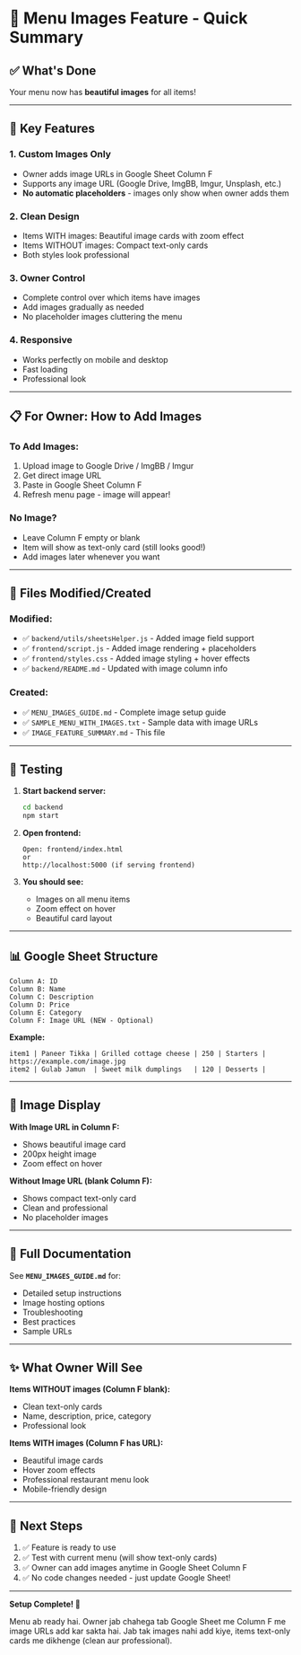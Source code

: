 # 📸 Menu Images Feature - Quick Summary

## ✅ What's Done

Your menu now has **beautiful images** for all items!

---

## 🎯 Key Features

### 1. **Custom Images Only**
- Owner adds image URLs in Google Sheet Column F
- Supports any image URL (Google Drive, ImgBB, Imgur, Unsplash, etc.)
- **No automatic placeholders** - images only show when owner adds them

### 2. **Clean Design**
- Items WITH images: Beautiful image cards with zoom effect
- Items WITHOUT images: Compact text-only cards
- Both styles look professional

### 3. **Owner Control**
- Complete control over which items have images
- Add images gradually as needed
- No placeholder images cluttering the menu

### 4. **Responsive**
- Works perfectly on mobile and desktop
- Fast loading
- Professional look

---

## 📋 For Owner: How to Add Images

### To Add Images:
1. Upload image to Google Drive / ImgBB / Imgur
2. Get direct image URL
3. Paste in Google Sheet Column F
4. Refresh menu page - image will appear!

### No Image?
- Leave Column F empty or blank
- Item will show as text-only card (still looks good!)
- Add images later whenever you want

---

## 📁 Files Modified/Created

### Modified:
- ✅ `backend/utils/sheetsHelper.js` - Added image field support
- ✅ `frontend/script.js` - Added image rendering + placeholders
- ✅ `frontend/styles.css` - Added image styling + hover effects
- ✅ `backend/README.md` - Updated with image column info

### Created:
- ✅ `MENU_IMAGES_GUIDE.md` - Complete image setup guide
- ✅ `SAMPLE_MENU_WITH_IMAGES.txt` - Sample data with image URLs
- ✅ `IMAGE_FEATURE_SUMMARY.md` - This file

---

## 🚀 Testing

1. **Start backend server:**
   ```bash
   cd backend
   npm start
   ```

2. **Open frontend:**
   ```
   Open: frontend/index.html
   or
   http://localhost:5000 (if serving frontend)
   ```

3. **You should see:**
   - Images on all menu items
   - Zoom effect on hover
   - Beautiful card layout

---

## 📊 Google Sheet Structure

```
Column A: ID
Column B: Name
Column C: Description
Column D: Price
Column E: Category
Column F: Image URL (NEW - Optional)
```

**Example:**
```
item1 | Paneer Tikka | Grilled cottage cheese | 250 | Starters | https://example.com/image.jpg
item2 | Gulab Jamun  | Sweet milk dumplings   | 120 | Desserts |
```

---

## 🎨 Image Display

**With Image URL in Column F:**
- Shows beautiful image card
- 200px height image
- Zoom effect on hover

**Without Image URL (blank Column F):**
- Shows compact text-only card
- Clean and professional
- No placeholder images

---

## 📖 Full Documentation

See **`MENU_IMAGES_GUIDE.md`** for:
- Detailed setup instructions
- Image hosting options
- Troubleshooting
- Best practices
- Sample URLs

---

## ✨ What Owner Will See

**Items WITHOUT images (Column F blank):**
- Clean text-only cards
- Name, description, price, category
- Professional look

**Items WITH images (Column F has URL):**
- Beautiful image cards
- Hover zoom effects
- Professional restaurant menu look
- Mobile-friendly design

---

## 🎯 Next Steps

1. ✅ Feature is ready to use
2. ✅ Test with current menu (will show text-only cards)
3. ✅ Owner can add images anytime in Google Sheet Column F
4. ✅ No code changes needed - just update Google Sheet!

---

**Setup Complete! 🎉**

Menu ab ready hai. Owner jab chahega tab Google Sheet me Column F me image URLs add kar sakta hai. Jab tak images nahi add kiye, items text-only cards me dikhenge (clean aur professional).
